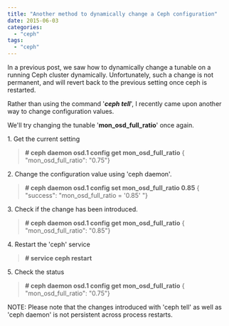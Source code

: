 ```yaml
---
title: "Another method to dynamically change a Ceph configuration"
date: 2015-06-03
categories:
  - "ceph"
tags:
  - "ceph"
---
```


In a previous post, we saw how to dynamically change a tunable on a running Ceph cluster dynamically. Unfortunately, such a change is not permanent, and will revert back to the previous setting once ceph is restarted.

Rather than using the command '_**ceph tell**_', I recently came upon another way to change configuration values.

We'll try changing the tunable '**mon\_osd\_full\_ratio**' once again.

1\. Get the current setting

> **\# ceph daemon osd.1 config get mon\_osd\_full\_ratio** { "mon\_osd\_full\_ratio": "0.75"}

2\. Change the configuration value using 'ceph daemon'.

> **\# ceph daemon osd.1 config set mon\_osd\_full\_ratio 0.85** { "success": "mon\_osd\_full\_ratio = '0.85' "}

3\. Check if the change has been introduced.

> **\# ceph daemon osd.1 config get mon\_osd\_full\_ratio** { "mon\_osd\_full\_ratio": "0.85"}

4\. Restart the 'ceph' service

> **\# service ceph restart**

5\. Check the status

> **\# ceph daemon osd.1 config get mon\_osd\_full\_ratio** { "mon\_osd\_full\_ratio": "0.75"}

NOTE: Please note that the changes introduced with 'ceph tell' as well as 'ceph daemon' is not persistent across process restarts.
